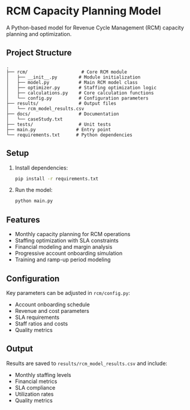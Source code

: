 # RCM Capacity Planning Model

A Python-based model for Revenue Cycle Management (RCM) capacity planning and optimization.

## Project Structure

```
.
├── rcm/                    # Core RCM module
│   ├── __init__.py        # Module initialization
│   ├── model.py           # Main RCM model class
│   ├── optimizer.py       # Staffing optimization logic
│   ├── calculations.py    # Core calculation functions
│   └── config.py          # Configuration parameters
├── results/               # Output files
│   └── rcm_model_results.csv
├── docs/                  # Documentation
│   └── caseStudy.txt
├── tests/                 # Unit tests
├── main.py               # Entry point
└── requirements.txt      # Python dependencies
```

## Setup

1. Install dependencies:
   ```bash
   pip install -r requirements.txt
   ```

2. Run the model:
   ```bash
   python main.py
   ```

## Features

- Monthly capacity planning for RCM operations
- Staffing optimization with SLA constraints
- Financial modeling and margin analysis
- Progressive account onboarding simulation
- Training and ramp-up period modeling

## Configuration

Key parameters can be adjusted in `rcm/config.py`:
- Account onboarding schedule
- Revenue and cost parameters
- SLA requirements
- Staff ratios and costs
- Quality metrics

## Output

Results are saved to `results/rcm_model_results.csv` and include:
- Monthly staffing levels
- Financial metrics
- SLA compliance
- Utilization rates
- Quality metrics 